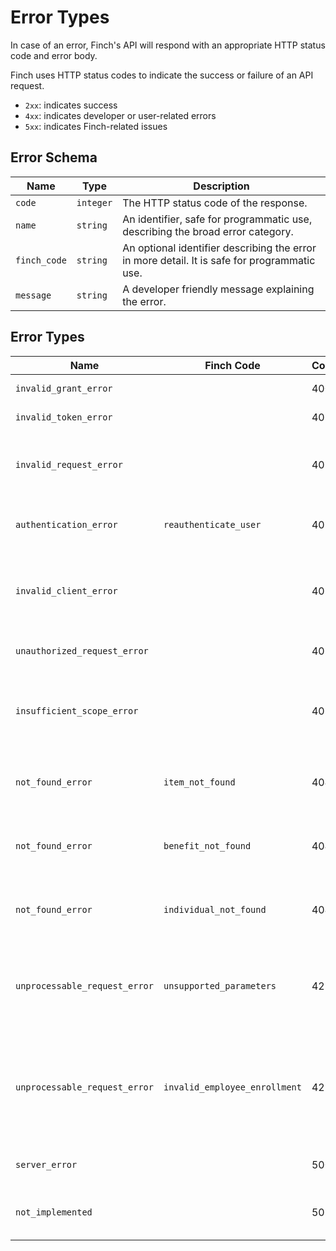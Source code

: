 # Error Types

In case of an error, Finch's API will respond with an appropriate HTTP status code and error body.

Finch uses HTTP status codes to indicate the success or failure of an API request. 

- `2xx`: indicates success
- `4xx`: indicates developer or user-related errors
- `5xx`: indicates Finch-related issues

## Error Schema
Name | Type | Description
-----|------|------------
`code` | `integer` | The HTTP status code of the response.
`name` | `string` | An identifier, safe for programmatic use, describing the broad error category.
`finch_code` | `string` | An optional identifier describing the error in more detail. It is safe for programmatic use.
`message` | `string` | A developer friendly message explaining the error.

## Error Types
Name | Finch Code | Code | Description
-----|------------|------|------------
`invalid_grant_error` | | 400 | The authorization code is invalid.
`invalid_token_error` | | 401 | The `access_token` is incorrect.
`invalid_request_error` | | 401 | The request does not match the docs. Example: the request is missing a query parameter.
`authentication_error` | `reauthenticate_user` | 401 | The user will need to reconnect their employment system. See more here.
`invalid_client_error` | | 401 | The provided application credentials were incorrect. Relevant to the `/auth/token` endpoint.
`unauthorized_request_error` | | 401 | The `access_token` is missing from the header.
`insufficient_scope_error` | | 403 | The application credentials have insufficient permissions to access the requested product.
`not_found_error` |`item_not_found`| 404 | The requested resource does not exist. Relevant to the `/employer/benefits/*` endpoints.
`not_found_error` |`benefit_not_found`| 404 | The requested benefit does not exist. Relevant to the `/employer/benefits/*` endpoints.
`not_found_error` |`individual_not_found`| 404 | The requested individual does not exist. Relevant to the `/employer/benefits/*` endpoints.
`unprocessable_request_error` |`unsupported_parameters`| 422 | Parameters provided are not supported by the provider or benefit. Relevant to the `/employer/benefits/*` endpoints.
`unprocessable_request_error` |`invalid_employee_enrollment`| 422 | The employee is unable to be enrolled in a benefit due specific to constraints on the provider side. Relevant to the `/employer/benefits/*` endpoints.
`server_error` | | 500 | The server experienced an unexpected error.
`not_implemented` | | 501 | Finch does not support this specific endpoint for this specific provider.